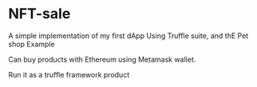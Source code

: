 # NFT-sale
A simple implementation of my first dApp Using Truffle suite, and thE Pet shop Example

Can buy products with Ethereum using Metamask wallet.

Run it as a truffle framework product

